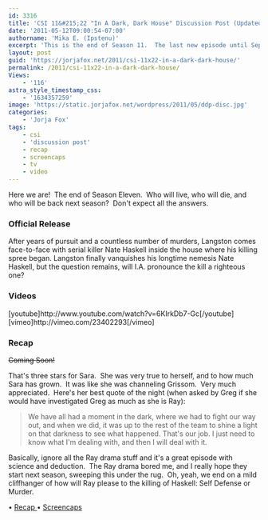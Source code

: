 ```yaml
---
id: 3316
title: 'CSI 11&#215;22 "In A Dark, Dark House" Discussion Post (Updated)'
date: '2011-05-12T09:00:54-07:00'
authorname: 'Mika E. (Ipstenu)'
excerpt: 'This is the end of Season 11.  The last new episode until September.  Who lives, who dies, and who makes you roll your eyes. (Updated at 12:30am ET)'
layout: post
guid: 'https://jorjafox.net/2011/csi-11x22-in-a-dark-dark-house/'
permalink: /2011/csi-11x22-in-a-dark-dark-house/
Views:
    - '116'
astra_style_timestamp_css:
    - '1634357259'
image: 'https://static.jorjafox.net/wordpress/2011/05/ddp-disc.jpg'
categories:
    - 'Jorja Fox'
tags:
    - csi
    - 'discussion post'
    - recap
    - screencaps
    - tv
    - video
---
```


Here we are!  The end of Season Eleven.  Who will live, who will die, and who will be back next season?  Don't expect all the answers.
<h3>Official Release</h3>
After years of pursuit and a countless number of murders, Langston comes face-to-face with serial killer Nate Haskell inside the house where his killing spree began. Langston finally vanquishes his longtime nemesis Nate Haskell, but the question remains, will I.A. pronounce the kill a righteous one?
<h3>Videos</h3>
[youtube]http://www.youtube.com/watch?v=6KIrkDb7-Gc[/youtube]
[vimeo]http://vimeo.com/23402293[/vimeo]
<h3>Recap</h3>
<del>Coming Soon!</del>

That's three stars for Sara.  She was very true to herself, and to how much Sara has grown.  It was like she was channeling Grissom.  Very much appreciated.  Here's her best quote of the night (when asked by Greg if she would have investigated Greg as much as she is Ray):
<blockquote>We have all had a moment in the dark, where we had to fight our way out, and when we did, it was up to the rest of the team to shine a light on that darkness to see what happened. That's our job. I just need to know what I'm dealing with, and then I will deal with it.</blockquote>
Basically, ignore all the Ray drama stuff and it's a great episode with science and deduction.  The Ray drama bored me, and I really hope they start next season, sweeping this under the rug.  Oh, yeah, we end on a mild cliffhanger of how will Ray please to the killing of Haskell: Self Defense or Murder.

• <a href="https://jorjafox.net/wiki/In_A_Dark,_Dark_House">Recap
</a>• <a href="https://jorjafox.net/gallery/tv/csi/season11/inadarkdarkhouse">Screencaps</a>
